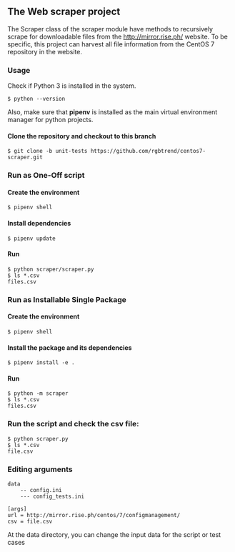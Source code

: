 ## The Web scraper project

The Scraper class of the scraper module have methods to recursively scrape for downloadable files from the http://mirror.rise.ph/ website. To be specific, this project can harvest all file information from the CentOS 7 repository in the website. 

### Usage
Check if Python 3 is installed in the system.
```
$ python --version
```
Also, make sure that **pipenv** is installed as the main virtual environment manager for python projects.

#### Clone the repository and checkout to this branch
```
$ git clone -b unit-tests https://github.com/rgbtrend/centos7-scraper.git
```

### Run as One-Off script
#### Create the environment
```
$ pipenv shell
```

#### Install dependencies
```
$ pipenv update
```

#### Run
```
$ python scraper/scraper.py
$ ls *.csv
files.csv
```

### Run as Installable Single Package
#### Create the environment
```
$ pipenv shell
```

#### Install the package and its dependencies
```
$ pipenv install -e .
```

#### Run
```
$ python -m scraper
$ ls *.csv
files.csv
```

### Run the script and check the csv file:
```
$ python scraper.py
$ ls *.csv
file.csv
```

### Editing arguments
```
data
    -- config.ini
    --- config_tests.ini
```
```
[args]
url = http://mirror.rise.ph/centos/7/configmanagement/
csv = file.csv
```
At the data directory, you can change the input data for the script or test cases


